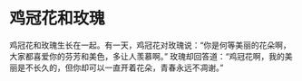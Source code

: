 # 鸡冠花和玫瑰
鸡冠花和玫瑰生长在一起。有一天，鸡冠花对玫瑰说：“你是何等美丽的花朵啊，大家都喜爱你的芬芳和美色，多让人羡慕啊。” 
玫瑰却回答道：“鸡冠花啊，我的美丽是不长久的，但你却可以一直开着花朵，青春永远不凋谢。”
  